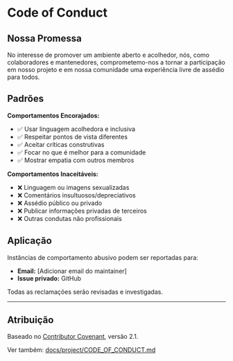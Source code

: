 <!-- SPDX-License-Identifier: MIT | (c) 2025 Leopoldo Carvalho Correia de Lima -->

# Code of Conduct

## Nossa Promessa

No interesse de promover um ambiente aberto e acolhedor, nós, como colaboradores e mantenedores, comprometemo-nos a tornar a participação em nosso projeto e em nossa comunidade uma experiência livre de assédio para todos.

## Padrões

**Comportamentos Encorajados:**
- ✅ Usar linguagem acolhedora e inclusiva
- ✅ Respeitar pontos de vista diferentes
- ✅ Aceitar críticas construtivas
- ✅ Focar no que é melhor para a comunidade
- ✅ Mostrar empatia com outros membros

**Comportamentos Inaceitáveis:**
- ❌ Linguagem ou imagens sexualizadas
- ❌ Comentários insultuosos/depreciativos
- ❌ Assédio público ou privado
- ❌ Publicar informações privadas de terceiros
- ❌ Outras condutas não profissionais

## Aplicação

Instâncias de comportamento abusivo podem ser reportadas para:
- **Email:** [Adicionar email do maintainer]
- **Issue privado:** GitHub

Todas as reclamações serão revisadas e investigadas.

---

## Atribuição

Baseado no [Contributor Covenant](https://www.contributor-covenant.org/), versão 2.1.

Ver também: [docs/project/CODE_OF_CONDUCT.md](docs/project/CODE_OF_CONDUCT.md)

